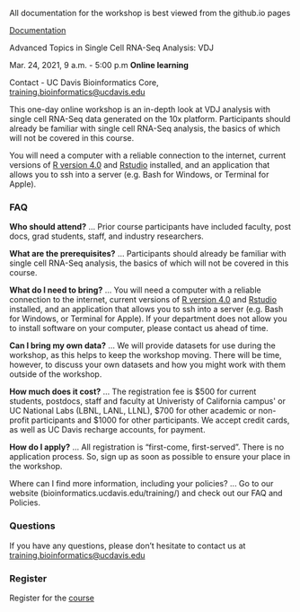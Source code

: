All documentation for the workshop is best viewed from the github.io pages

[Documentation](https://ucdavis-bioinformatics-training.github.io/2021-March-Advanced-Topics-in-Single-Cell-RNA-Seq-VDJ/)

Advanced Topics in Single Cell RNA-Seq Analysis: VDJ

Mar. 24, 2021, 9 a.m. - 5:00 p.m **Online learning**

Contact - UC Davis Bioinformatics Core, [training.bioinformatics@ucdavis.edu](mailto:training.bioinformatics@ucdavis.edu)

This one-day online workshop is an in-depth look at VDJ analysis with single cell RNA-Seq data generated on the 10x platform. Participants should already be familiar with single cell RNA-Seq analysis, the basics of which will not be covered in this course.

You will need a computer with a reliable connection to the internet, current versions of [R version 4.0](https://cloud.r-project.org/) and [Rstudio](https://rstudio.com/products/rstudio/download/#download) installed, and an application that allows you to ssh into a server (e.g. Bash for Windows, or Terminal for Apple).

### FAQ

**Who should attend?** … Prior course participants have included faculty, post docs, grad students, staff, and industry researchers.

**What are the prerequisites?** … Participants should already be familiar with single cell RNA-Seq analysis, the basics of which will not be covered in this course.

**What do I need to bring?** … You will need a computer with a reliable connection to the internet, current versions of [R version 4.0](https://cloud.r-project.org/) and [Rstudio](https://rstudio.com/products/rstudio/download/#download) installed, and an application that allows you to ssh into a server (e.g. Bash for Windows, or Terminal for Apple). If your department does not allow you to install software on your computer, please contact us ahead of time.

**Can I bring my own data?** … We will provide datasets for use during the workshop, as this helps to keep the workshop moving. There will be time, however, to discuss your own datasets and how you might work with them outside of the workshop.

**How much does it cost?** … The registration fee is $500 for current students, postdocs, staff and faculty at Univeristy of California campus' or UC National Labs (LBNL, LANL, LLNL), $700 for other academic or non-profit participants and $1000 for other participants. We accept credit cards, as well as UC Davis recharge accounts, for payment.

**How do I apply?** … All registration is “first-come, first-served”. There is no application process.  So, sign up as soon as possible to ensure your place in the workshop.

Where can I find more information, including your policies?  ... Go to our website (bioinformatics.ucdavis.edu/training/) and check out our FAQ and Policies.

### Questions

If you have any questions, please don’t hesitate to contact us at [training.bioinformatics@ucdavis.edu](mailto:training.bioinformatics@ucdavis.edu)


### Register

Register for the [course](https://registration.genomecenter.ucdavis.edu/events/vdj_march_2021/)
